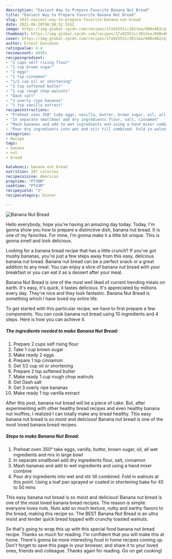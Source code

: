 ```yaml
---
description: "Easiest Way to Prepare Favorite Banana Nut Bread"
title: "Easiest Way to Prepare Favorite Banana Nut Bread"
slug: 1037-easiest-way-to-prepare-favorite-banana-nut-bread
date: 2021-06-20T06:50:52.555Z
image: https://img-global.cpcdn.com/recipes/1fa92551cc3811ea/680x482cq70/banana-nut-bread-recipe-main-photo.jpg
thumbnail: https://img-global.cpcdn.com/recipes/1fa92551cc3811ea/680x482cq70/banana-nut-bread-recipe-main-photo.jpg
cover: https://img-global.cpcdn.com/recipes/1fa92551cc3811ea/680x482cq70/banana-nut-bread-recipe-main-photo.jpg
author: Ernest Davidson
ratingvalue: 4.4
reviewcount: 44561
recipeingredient:
- "2 cups self rising flour"
- "1 cup brown sugar"
- "2 eggs"
- "1 tsp cinnamon"
- "1/2 cup oil or shortening"
- "2 tsp softened butter"
- "1 cup rough chop walnuts"
- "Dash salt"
- "3 overly ripe bananas"
- "1 tsp vanilla extract"
recipeinstructions:
- "Preheat oven 350° take eggs, vanilla, butter, brown sugar, oil, all wet ingredients and mix in large bowl"
- "In separate smallbowl add dry ingredients flour, salt, cinnamon"
- "Mash bananas and add to wet ingredients and using a hand mixer combine"
- "Pour dry ingredients into wet and stir till combined. Fold in walnuts at this point. Using a loaf pan sprayed or coated in shortening bake for 45 to 50 mins"
categories:
- Recipe
tags:
- banana
- nut
- bread

katakunci: banana nut bread 
nutrition: 287 calories
recipecuisine: American
preptime: "PT30M"
cooktime: "PT43M"
recipeyield: "2"
recipecategory: Dinner

---
```



![Banana Nut Bread](https://img-global.cpcdn.com/recipes/1fa92551cc3811ea/680x482cq70/banana-nut-bread-recipe-main-photo.jpg)

Hello everybody, hope you're having an amazing day today. Today, I'm gonna show you how to prepare a distinctive dish, banana nut bread. It is one of my favorites. For mine, I'm gonna make it a little bit unique. This is gonna smell and look delicious.

Looking for a banana bread recipe that has a little crunch? If you&#39;ve got mushy bananas, you&#39;re just a few steps away from this easy, delicious banana nut bread. Banana nut bread can be a perfect snack or a great addition to any meal. You can enjoy a slice of banana nut bread with your breakfast or you can eat it as a dessert after your meal.

Banana Nut Bread is one of the most well liked of current trending meals on earth. It's easy, it's quick, it tastes delicious. It's appreciated by millions every day. They're nice and they look fantastic. Banana Nut Bread is something which I have loved my entire life.


To get started with this particular recipe, we have to first prepare a few components. You can cook banana nut bread using 10 ingredients and 4 steps. Here is how you can achieve it.

<!--inarticleads1-->

##### The ingredients needed to make Banana Nut Bread:

1. Prepare 2 cups self rising flour
1. Take 1 cup brown sugar
1. Make ready 2 eggs
1. Prepare 1 tsp cinnamon
1. Get 1/2 cup oil or shortening
1. Prepare 2 tsp softened butter
1. Make ready 1 cup rough chop walnuts
1. Get Dash salt
1. Get 3 overly ripe bananas
1. Make ready 1 tsp vanilla extract


After this post, banana nut bread will be a piece of cake. But, after experimenting with other healthy bread recipes and even healthy banana nut muffins, I realized I can totally make any bread healthy. This easy banana nut bread is so moist and delicious! Banana nut bread is one of the most loved banana bread recipes. 

<!--inarticleads2-->

##### Steps to make Banana Nut Bread:

1. Preheat oven 350° take eggs, vanilla, butter, brown sugar, oil, all wet ingredients and mix in large bowl
1. In separate smallbowl add dry ingredients flour, salt, cinnamon
1. Mash bananas and add to wet ingredients and using a hand mixer combine
1. Pour dry ingredients into wet and stir till combined. Fold in walnuts at this point. Using a loaf pan sprayed or coated in shortening bake for 45 to 50 mins


This easy banana nut bread is so moist and delicious! Banana nut bread is one of the most loved banana bread recipes. The reason is simple: everyone loves nuts. Nuts add so much texture, nutty and earthy flavors to the bread, making this recipe so. The BEST Banana Nut Bread is an ultra moist and tender quick bread topped with crunchy toasted walnuts. 

So that's going to wrap this up with this special food banana nut bread recipe. Thanks so much for reading. I'm confident that you will make this at home. There's gonna be more interesting food in home recipes coming up. Don't forget to save this page in your browser, and share it to your loved ones, friends and colleague. Thanks again for reading. Go on get cooking!
